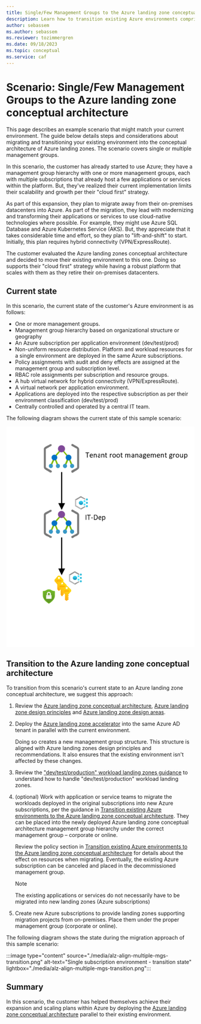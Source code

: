 ```yaml
---
title: Single/Few Management Groups to the Azure landing zone conceptual architecture
description: Learn how to transition existing Azure environments comprised of single or few Management Groups into the Azure landing zone conceptual architecture
author: sebassem
ms.author: sebassem
ms.reviewer: tozimmergren
ms.date: 09/18/2023
ms.topic: conceptual
ms.service: caf
---
```


<!-- docutune:casing resourceType resourceTypes resourceId resourceIds -->

# Scenario: Single/Few Management Groups to the Azure landing zone conceptual architecture

This page describes an example scenario that might match your current environment. The guide below details steps and considerations about migrating and transitioning your existing environment into the conceptual architecture of Azure landing zones. The scenario covers single or multiple management groups.

In this scenario, the customer has already started to use Azure; they have a management group hierarchy with one or more management groups, each with multiple subscriptions that already host a few applications or services within the platform. But, they've realized their current implementation limits their scalability and growth per their "cloud first" strategy.

As part of this expansion, they plan to migrate away from their on-premises datacenters into Azure. As part of the migration, they lead with modernizing and transforming their applications or services to use cloud-native technologies where possible. For example, they might use Azure SQL Database and Azure Kubernetes Service (AKS). But, they appreciate that it takes considerable time and effort, so they plan to "lift-and-shift" to start. Initially, this plan requires hybrid connectivity (VPN/ExpressRoute).

The customer evaluated the Azure landing zones conceptual architecture and decided to move their existing environment to this one. Doing so supports their "cloud first" strategy while having a robust platform that scales with them as they retire their on-premises datacenters.

## Current state

In this scenario, the current state of the customer's Azure environment is as follows:

- One or more management groups.
- Management group hierarchy based on organizational structure or geography
- An Azure subscription per application environment (dev/test/prod)
- Non-uniform resource distribution. Platform and workload resources for a single environment are deployed in the same Azure subscriptions.
- Policy assignments with audit and deny effects are assigned at the management group and subscription level.
- RBAC role assignments per subscription and resource groups.
- A hub virtual network for hybrid connectivity (VPN/ExpressRoute).
- A virtual network per application environment.
- Applications are deployed into the respective subscription as per their environment classification (dev/test/prod)
- Centrally controlled and operated by a central IT team.

The following diagram shows the current state of this sample scenario:

![Single subscription environment](./media/alz-align-scenario-multiple-mgs.png)

## Transition to the Azure landing zone conceptual architecture

To transition from this scenario's current state to an Azure landing zone conceptual architecture, we suggest this approach:

1. Review the [Azure landing zone conceptual architecture](./index.md), [Azure landing zone design principles](./design-principles.md) and [Azure landing zone design areas](./design-areas.md).

2. Deploy the [Azure landing zone accelerator](/azure/architecture/landing-zones/landing-zone-deploy#platform) into the same Azure AD tenant in parallel with the current environment.

   Doing so creates a new management group structure. This structure is aligned with Azure landing zones design principles and recommendations. It also ensures that the existing environment isn't affected by these changes.

3. Review the ["dev/test/production" workload landing zones guidance](./../enterprise-scale/faq.md#how-do-we-handle-devtestproduction-workload-landing-zones-in-azure-landing-zone-architecture) to understand how to handle "dev/test/production" workload landing zones.

4. (optional) Work with application or service teams to migrate the workloads deployed in the original subscriptions into new Azure subscriptions, per the guidance in [Transition existing Azure environments to the Azure landing zone conceptual architecture](./../enterprise-scale/transition.md#moving-resources-in-azure). They can be placed into the newly deployed Azure landing zone conceptual architecture management group hierarchy under the correct management group – corporate or online.

   Review the policy section in [Transition existing Azure environments to the Azure landing zone conceptual architecture](./../enterprise-scale/transition.md#policy) for details about the effect on resources when migrating. Eventually, the existing Azure subscription can be canceled and placed in the decommissioned management group.

   > [!NOTE]
   > The existing applications or services do not necessarily have to be migrated into new landing zones (Azure subscriptions)

5. Create new Azure subscriptions to provide landing zones supporting migration projects from on-premises. Place them under the proper management group (corporate or online).

The following diagram shows the state during the migration approach of this sample scenario:

:::image type="content" source="./media/alz-align-multiple-mgs-transition.png" alt-text="Single subscription environment - transition state" lightbox="./media/alz-align-multiple-mgs-transition.png":::

## Summary

In this scenario, the customer has helped themselves achieve their expansion and scaling plans within Azure by deploying the [Azure landing zone conceptual architecture](./index.md#azure-landing-zone-architecture) parallel to their existing environment.
